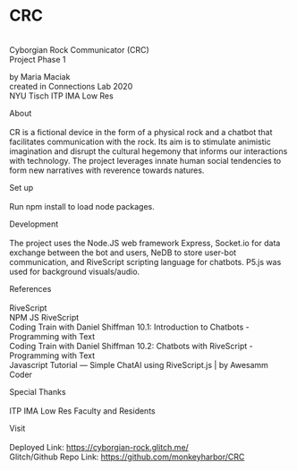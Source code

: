 # CRC
<br>
Cyborgian Rock Communicator (CRC)<br>
Project Phase 1 <br>

by Maria Maciak<br>
created in Connections Lab 2020<br>
NYU Tisch ITP IMA Low Res<br>

About<br><br>
CR is a fictional device in the form of a physical rock and a chatbot that facilitates communication with the rock. Its aim is to stimulate animistic imagination and disrupt the cultural hegemony that informs our interactions with technology. The project leverages innate human social tendencies to form new narratives with reverence towards natures.  

Set up<br><br>
Run npm install to load node packages.
 
Development<br><br>
The project uses the Node.JS web framework Express, Socket.io for data exchange between the bot and users, NeDB to store user-bot communication, and RiveScript scripting language for chatbots. P5.js was used for background visuals/audio. 
  
References<br><br>
RiveScript<br>
NPM JS RiveScript<br>
Coding Train with Daniel Shiffman 10.1: Introduction to Chatbots - Programming with Text<br>
Coding Train with Daniel Shiffman 10.2: Chatbots with RiveScript - Programming with Text<br>
Javascript Tutorial — Simple ChatAI using RiveScript.js | by Awesamm Coder<br>

Special Thanks<br><br>
ITP IMA Low Res Faculty and Residents

Visit<br><br>
Deployed Link: https://cyborgian-rock.glitch.me/<br>
Glitch/Github Repo Link:  https://github.com/monkeyharbor/CRC<br>

